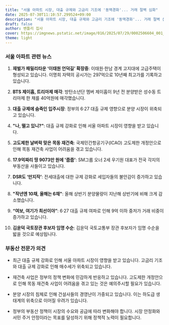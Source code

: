 ```yaml
---
title: "서울 아파트 시장, 대출 규제와 고금리 기조에 '동맥경화'... 거래 절벽 심화"
date: 2025-07-30T11:10:57.299524+09:00
description: "서울 아파트 시장, 대출 규제와 고금리 기조에 '동맥경화'... 거래 절벽 심화"
draft: false
author: 벤틀리 집사
cover: https://imgnews.pstatic.net/image/016/2025/07/29/0002506604_001_20250729163507603.jpg
theme: light
---
```


### 서울 아파트 관련 뉴스

1. **재벌가 패밀리타운 ‘이태원 언덕길’ 확장중**: 이태원·한남 경계 고지대에 고급주택이 형성되고 있습니다. 이명희 자택의 공시가는 297억으로 10년째 최고가를 기록하고 있습니다.

2. **BTS 제이홉, 트리마제 매각**: 방탄소년단 멤버 제이홉이 9년 전 분양받은 성수동 트리마제 한 채를 40억원에 매각했습니다.

3. **대출 규제에 숨죽인 입주시장**: 정부의 6·27 대출 규제 영향으로 분양 시장이 위축되고 있습니다.

4. **"나, 떨고 있니?"**: 대출 규제 강화로 인해 서울 아파트 시장이 영향을 받고 있습니다.

5. **고도제한 날벼락 맞은 목동 재건축**: 국제민간항공기구(ICAO) 고도제한 개정안으로 인해 목동 재건축 사업이 어려움을 겪고 있습니다.

6. **17.9억짜리 땅 9073만 원에 '줍줍'**: SM그룹 오너 2세 우기원 대표가 전국 각지의 부동산을 사들이고 있습니다.

7. **DSR도 ‘만지작’**: 전세대출에 대한 규제 강화로 세입자들의 불안감이 증가하고 있습니다.

8. **"작년엔 10채, 올해는 6채"**: 올해 상반기 분양물량이 지난해 상반기에 비해 크게 감소했습니다.

9. **“여보, 여기가 최선이야”**: 6·27 대출 규제 여파로 인해 9억 이하 중저가 거래 비중이 증가하고 있습니다.

10. **김윤덕 국토장관 후보자 임명 수순**: 김윤덕 국토교통부 장관 후보자가 임명 수순을 밟을 것으로 예상됩니다.

### 부동산 전문가 의견

- 최근 대출 규제 강화로 인해 서울 아파트 시장이 영향을 받고 있습니다. 고금리 기조와 대출 규제 강화로 인해 매수세가 위축되고 있습니다.

- 재건축 사업은 정부의 정책 변화에 민감하게 반응하고 있습니다. 고도제한 개정안으로 인해 목동 재건축 사업이 어려움을 겪고 있는 것은 예의주시할 필요가 있습니다.

- 분양 시장의 침체로 인해 건설사들의 경영난이 가중되고 있습니다. 이는 하도급 생태계의 위축으로 이어질 우려가 있습니다.

- 정부의 부동산 정책이 시장의 수요와 공급에 따라 변화해야 합니다. 시장 안정화와 서민 주거 안정이라는 목표를 달성하기 위해 정책적 노력이 필요합니다.